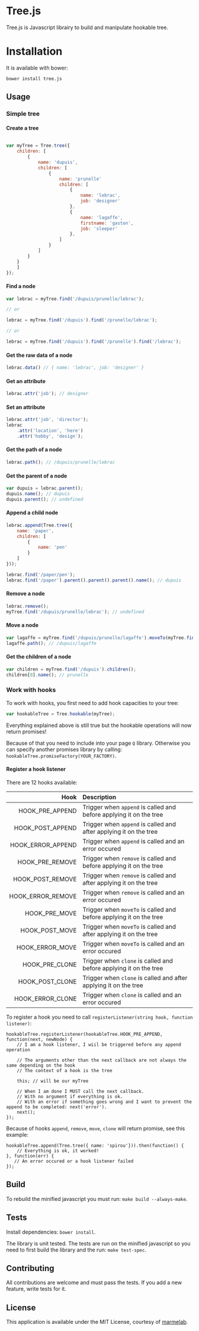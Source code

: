 Tree.js
=======

Tree.js is Javascript librairy to build and manipulate hookable tree.

# Installation

It is available with bower:

```
bower install tree.js
```

Usage
-----

### Simple tree

#### Create a tree

```javascript

var myTree = Tree.tree({
    children: [
        {
            name: 'dupuis',
            children: [
                {
                    name: 'prunelle'
                    children: [
                        {
                            name: 'lebrac',
                            job: 'designer'
                        },
                        {
                            name: 'lagaffe',
                            firstname: 'gaston',
                            job: 'sleeper'
                        },
                    ]
                }
            ]
        }
    }
    ]
});
```

#### Find a node

```javascript
var lebrac = myTree.find('/dupuis/prunelle/lebrac');

// or

lebrac = myTree.find('/dupuis').find('/prunelle/lebrac');

// or

lebrac = myTree.find('/dupuis').find('/prunelle').find('/lebrac');
```

#### Get the raw data of a node

```javascript
lebrac.data() // { name: 'lebrac', job: 'designer' }
```

#### Get an attribute

```javascript
lebrac.attr('job'); // designer
```

#### Set an attribute

```javascript
lebrac.attr('job', 'director');
lebrac
    .attr('location', 'here')
    .attr('hobby', 'design');
```

#### Get the path of a node

```javascript
lebrac.path(); // /dupuis/prunelle/lebrac
```

#### Get the parent of a node

```javascript
var dupuis = lebrac.parent();
dupuis.name(); // dupuis
dupuis.parent(); // undefined
```

#### Append a child node

```javascript
lebrac.append(Tree.tree({
    name: 'paper',
    children: [
        {
            name: 'pen'
        }
    ]
}));

lebrac.find('/paper/pen');
lebrac.find('/paper').parent().parent().parent().name(); // dupuis
```

#### Remove a node

```javascript
lebrac.remove();
myTree.find('/dupuis/prunelle/lebrac'); // undefined
```

#### Move a node

```javascript
var lagaffe = myTree.find('/dupuis/prunelle/lagaffe').moveTo(myTree.find('/dupuis'));
lagaffe.path(); // /dupuis/lagaffe
```

#### Get the children of a node

```javascript
var children = myTree.find('/dupuis').children();
children[0].name(); // prunelle
```

### Work with hooks

To work with hooks, you first need to add hook capacities to your tree:

```javascript
var hookableTree = Tree.hookable(myTree);
```

Everything explained above is still true but the hookable operations will now return promises!

Because of that you need to include into your page `Q` library. Otherwise you can specify another promises library by calling: `hookableTree.promiseFactory(YOUR_FACTORY)`.

#### Register a hook listener

There are 12 hooks available:

| Hook              | Description                                                        |
| ----------------: |:-------------------------------------------------------------------|
| HOOK_PRE_APPEND   | Trigger when `append` is called and before applying it on the tree |
| HOOK_POST_APPEND  | Trigger when `append` is called and after applying it on the tree  |
| HOOK_ERROR_APPEND | Trigger when `append` is called and an error occured               |
| HOOK_PRE_REMOVE   | Trigger when `remove` is called and before applying it on the tree |
| HOOK_POST_REMOVE  | Trigger when `remove` is called and after applying it on the tree  |
| HOOK_ERROR_REMOVE | Trigger when `remove` is called and an error occured               |
| HOOK_PRE_MOVE     | Trigger when `moveTo` is called and before applying it on the tree |
| HOOK_POST_MOVE    | Trigger when `moveTo` is called and after applying it on the tree  |
| HOOK_ERROR_MOVE   | Trigger when `moveTo` is called and an error occured               |
| HOOK_PRE_CLONE    | Trigger when `clone` is called and before applying it on the tree  |
| HOOK_POST_CLONE   | Trigger when `clone` is called and after applying it on the tree   |
| HOOK_ERROR_CLONE  | Trigger when `clone` is called and an error occured                |

To register a hook you need to call `registerListener(string hook, function listener)`:

```
hookableTree.registerListener(hookableTree.HOOK_PRE_APPEND, function(next, newNode) {
    // I am a hook listener, I wiil be triggered before any append operation

    // The arguments other than the next callback are not always the same depending on the hook
    // The context of a hook is the tree

    this; // will be our myTree

    // When I am done I MUST call the next callback.
    // With no argument if everything is ok.
    // With an error if something goes wrong and I want to prevent the append to be completed: next('error').
    next();
});
```

Because of hooks `append`, `remove`, `move`, `clone` will return promise, see this example:

```
hookableTree.append(Tree.tree({ name: 'spirou'})).then(function() {
    // Everything is ok, it worked!
}, function(err) {
   // An error occured or a hook listener failed
});

```

Build
------

To rebuild the minified javascript you must run: `make build --always-make`.

Tests
-----

Install dependencies: `bower install`.

The library is unit tested. The tests are run on the minified javascript so you need to first build the library and the run: `make test-spec`.

Contributing
------------

All contributions are welcome and must pass the tests. If you add a new feature, write tests for it.

License
-------

This application is available under the MIT License, courtesy of [marmelab](http://marmelab.com).
